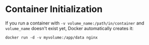 # Container Initialization

If you run a container with `-v volume_name:/path/in/container` and `volume_name` doesn't exist yet, Docker automatically creates it:

```commandline
docker run -d -v myvolume:/app/data nginx
```
